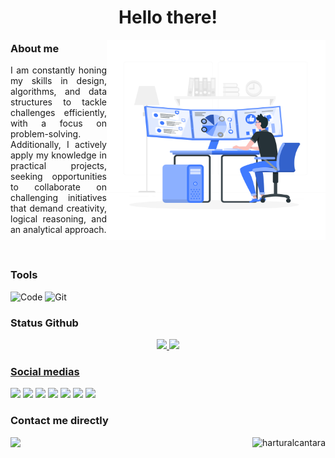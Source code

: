 <h1 align="center"> Hello there! </h1>

<img src="./images/developer.svg" align="right" width="350" height="320" />

### About me 

<p align="justify">
I am constantly honing my skills in design, algorithms, and data structures to tackle challenges efficiently, with a focus on problem-solving. Additionally, I actively apply my knowledge in practical projects, seeking opportunities to collaborate on challenging initiatives that demand creativity, logical reasoning, and an analytical approach.

</p>

<br>

### Tools

![Code](https://img.shields.io/badge/Visual_Studio_Code-0078D4?style=for-the-badge&logo=visual%20studio%20code&logoColor=white)
![Git](https://img.shields.io/badge/Git-F05032?style=for-the-badge&logo=git&logoColor=white)
<!--
### Skill tecnologies

<p align="left">
  <img src="https://img.shields.io/badge/React-20232A?style=for-the-badge&logo=react&logoColor=61DAFB"/>
  <img src="https://img.shields.io/badge/Node.js-43853D?style=for-the-badge&logo=node.js&logoColor=white"/>
  <img src="https://img.shields.io/badge/React_Native-20232A?style=for-the-badge&logo=react&logoColor=61DAFB"/>
  <img src="https://img.shields.io/badge/JavaScript-F7DF1E?style=for-the-badge&logo=javascript&logoColor=black"/>
  <img src="https://img.shields.io/badge/TypeScript-007ACC?style=for-the-badge&logo=typescript&logoColor=white"/>
  <img src="https://img.shields.io/badge/HTML5-E34F26?style=for-the-badge&logo=html5&logoColor=white"/>
  <img src="https://img.shields.io/badge/CSS3-1572B6?style=for-the-badge&logo=css3&logoColor=white"/>
  <img src="https://img.shields.io/badge/C-00599C?style=for-the-badge&logo=c&logoColor=white"/>
  <img src="https://img.shields.io/badge/C%2B%2B-00599C?style=for-the-badge&logo=c%2B%2B&logoColor=white"/>
  <img src="https://img.shields.io/badge/C%23-239120?style=for-the-badge&logo=c-sharp&logoColor=white"/>
  <img src="https://img.shields.io/badge/Vue.js-35495E?style=for-the-badge&logo=vue.js&logoColor=4FC08D"/>
  <img src="https://img.shields.io/badge/Angular-DD0031?style=for-the-badge&logo=angular&logoColor=white"/>
  <img src="https://img.shields.io/badge/Bootstrap-563D7C?style=for-the-badge&logo=bootstrap&logoColor=white"/>
  <img src="https://img.shields.io/badge/PostgreSQL-316192?style=for-the-badge&logo=postgresql&logoColor=white"/>
  <img src="https://img.shields.io/badge/GitHub-100000?style=for-the-badge&logo=github&logoColor=white"/>
  <img src="https://img.shields.io/badge/GitLab-330F63?style=for-the-badge&logo=gitlab&logoColor=white"/>
</p>
-->


### Status Github

<div align="center">
  <a href="https://github.com/harturalcantara/">
  <img height="170em" src="https://github-readme-stats.vercel.app/api?username=harturalcantara&show_icons=true&theme=algolia&include_all_commits=true&count_private=true"/>
  <img height="170em" src="https://github-readme-stats.vercel.app/api/top-langs/?username=harturalcantara&layout=compact&langs_count=10&theme=algolia"/>
</div>

### Social medias

<p align="left">
<a href="https://www.youtube.com/channel/UCaQb0b1i1-s35Ro68c1v6IQ" target="_blank"><img src="https://img.shields.io/badge/YouTube-FF0000?style=for-the-badge&logo=youtube&logoColor=white" target="_blank"></a>
  <a href="https://www.instagram.com/harturalcantara/" alt="Instagram"> <img src="https://img.shields.io/badge/-Instagram-DF0174?style=for-the-badge&logo=instagram&logoColor=white&link=https://www.instagram.com/harturalcantara/"/></a>
  <!-- <a href="https://twitter.com/harturalcantara" target="_blank"><img src="https://img.shields.io/badge/-Twitter-%231DA1F2?style=for-the-badge&logo=twitter&logoColor=white"></a> a -->
  <a href="https://www.twitch.tv/harturalcantara" target="_blank"><img src="https://img.shields.io/badge/Twitch-9146FF?style=for-the-badge&logo=twitch&logoColor=white" target="_blank"></a>
  <a href="https://www.facebook.com/harturalcantara" alt="Facebook"> 
  <img src="https://img.shields.io/badge/-Facebook-3b5998?style=for-the-badge&logo=facebook&logoColor=white&link=https://www.facebook.com/harturalcantara"/></a>
  <!-- <a href="https://discord.gg/StVKSSqbnD" target="_blank"><img src="https://img.shields.io/badge/Discord-7289DA?style=for-the-badge&logo=discord&logoColor=white" target="_blank"></a> -->
  <a href="https://www.linkedin.com/in/harturalcantara" alt="Linkedin"> <img src="https://img.shields.io/badge/-Linkedin-0e76a8?style=for-the-badge&logo=Linkedin&logoColor=white&link=https://www.linkedin.com/in/harturalcantara" /></a>
  <a href="https://www.linkedin.com/in/harturalcantara" alt="Linkedin"> <img src="https://img.shields.io/badge/Medium-12100E?style=for-the-badge&logo=medium&logoColor=white&link=https://www.medium.com/in/harturalcantara" /></a>
  <a href="https://www.linkedin.com/in/harturalcantara" alt="Linkedin"> <img src="https://img.shields.io/badge/dev.to-0A0A0A?style=for-the-badge&logo=devdotto&logoColor=white&link=https://www.medium.com/in/harturalcantara" /></a>

</p>

### Contact me directly

<div>
  <a href = "mailto:harturalcantara@gmail.com"> <img src="https://img.shields.io/badge/-Gmail-%23EA4335?style=for-the-badge&logo=gmail&logoColor=white" target="_blank"> </a>
  
  <img align="right" src="https://komarev.com/ghpvc/?username=harturalcantara&style=for-the-badge" alt="harturalcantara" />
</div>
